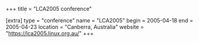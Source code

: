 +++
title = "LCA2005 conference"

[extra]
type = "conference"
name = "LCA2005"
begin = 2005-04-18
end = 2005-04-23
location = "Canberra, Australia"
website = "https://lca2005.linux.org.au/"
+++
